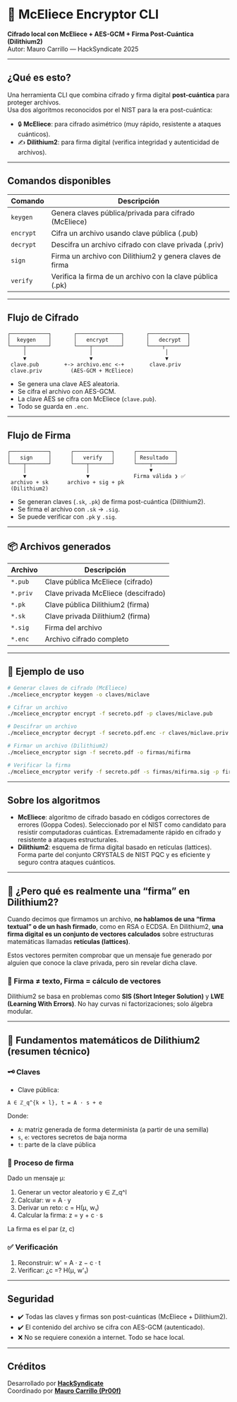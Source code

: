 
# 🔐 McEliece Encryptor CLI

**Cifrado local con McEliece + AES-GCM + Firma Post-Cuántica (Dilithium2)**  
Autor: Mauro Carrillo — HackSyndicate 2025

---

## ¿Qué es esto?

Una herramienta CLI que combina cifrado y firma digital **post-cuántica** para proteger archivos.  
Usa dos algoritmos reconocidos por el NIST para la era post-cuántica:

- 🔒 **McEliece**: para cifrado asimétrico (muy rápido, resistente a ataques cuánticos).
- ✍️ **Dilithium2**: para firma digital (verifica integridad y autenticidad de archivos).

---

## Comandos disponibles

| Comando    | Descripción |
|------------|-------------|
| `keygen`   | Genera claves pública/privada para cifrado (McEliece) |
| `encrypt`  | Cifra un archivo usando clave pública (.pub) |
| `decrypt`  | Descifra un archivo cifrado con clave privada (.priv) |
| `sign`     | Firma un archivo con Dilithium2 y genera claves de firma |
| `verify`   | Verifica la firma de un archivo con la clave pública (.pk) |

---

## Flujo de Cifrado

```
┌────────────┐       ┌──────────────┐       ┌────────────┐
│  keygen    │       │   encrypt    │       │   decrypt  │
└────┬───────┘       └────┬─────────┘       └────┬───────┘
     │                    │                       │
     ▼                    ▼                       ▼
 clave.pub        +-> archivo.enc <-+        clave.priv
 clave.priv         (AES-GCM + McEliece)
```

- Se genera una clave AES aleatoria.
- Se cifra el archivo con AES-GCM.
- La clave AES se cifra con McEliece (`clave.pub`).
- Todo se guarda en `.enc`.

---

## Flujo de Firma

```
┌────────────┐      ┌────────────┐      ┌────────────┐
│   sign     │      │   verify   │      │ Resultado  │
└────┬───────┘      └────┬───────┘      └────┬───────┘
     │                   │                   ▼
     ▼                   ▼              Firma válida ❯ ✅
 archivo + sk      archivo + sig + pk
 (Dilithium2)
```

- Se generan claves (`.sk`, `.pk`) de firma post-cuántica (Dilithium2).
- Se firma el archivo con `.sk` → `.sig`.
- Se puede verificar con `.pk` y `.sig`.

---

## 📦 Archivos generados

| Archivo         | Descripción |
|------------------|-------------|
| `*.pub`          | Clave pública McEliece (cifrado) |
| `*.priv`         | Clave privada McEliece (descifrado) |
| `*.pk`           | Clave pública Dilithium2 (firma) |
| `*.sk`           | Clave privada Dilithium2 (firma) |
| `*.sig`          | Firma del archivo |
| `*.enc`          | Archivo cifrado completo |

---

## 🚀 Ejemplo de uso

```bash
# Generar claves de cifrado (McEliece)
./mceliece_encryptor keygen -o claves/miclave

# Cifrar un archivo
./mceliece_encryptor encrypt -f secreto.pdf -p claves/miclave.pub

# Descifrar un archivo
./mceliece_encryptor decrypt -f secreto.pdf.enc -r claves/miclave.priv

# Firmar un archivo (Dilithium2)
./mceliece_encryptor sign -f secreto.pdf -o firmas/mifirma

# Verificar la firma
./mceliece_encryptor verify -f secreto.pdf -s firmas/mifirma.sig -p firmas/mifirma.pk
```

---

## Sobre los algoritmos

- **McEliece**: algoritmo de cifrado basado en códigos correctores de errores (Goppa Codes). Seleccionado por el NIST como candidato para resistir computadoras cuánticas. Extremadamente rápido en cifrado y resistente a ataques estructurales.
- **Dilithium2**: esquema de firma digital basado en retículas (lattices). Forma parte del conjunto CRYSTALS de NIST PQC y es eficiente y seguro contra ataques cuánticos.

---

## 🧮 ¿Pero qué es realmente una “firma” en Dilithium2?

Cuando decimos que firmamos un archivo, **no hablamos de una “firma textual” o de un hash firmado**, como en RSA o ECDSA. En Dilithium2, **una firma digital es un conjunto de vectores calculados** sobre estructuras matemáticas llamadas **retículas (lattices)**.

Estos vectores permiten comprobar que un mensaje fue generado por alguien que conoce la clave privada, pero sin revelar dicha clave.

### 🔐 Firma ≠ texto, Firma = cálculo de vectores

Dilithium2 se basa en problemas como **SIS (Short Integer Solution)** y **LWE (Learning With Errors)**. No hay curvas ni factorizaciones; solo álgebra modular.

---

## 📐 Fundamentos matemáticos de Dilithium2 (resumen técnico)

### 🗝️ Claves

- Clave pública:

```
A ∈ ℤ_q^{k × l}, t = A · s + e
```

Donde:
- `A`: matriz generada de forma determinista (a partir de una semilla)
- `s`, `e`: vectores secretos de baja norma
- `t`: parte de la clave pública

### 📝 Proceso de firma

Dado un mensaje µ:

1. Generar un vector aleatorio y ∈ ℤ_q^l
2. Calcular: w = A · y
3. Derivar un reto: c = H(µ, w₁)
4. Calcular la firma: z = y + c · s

La firma es el par (z, c)

### ✅ Verificación

1. Reconstruir: w' = A · z − c · t
2. Verificar: ¿c =? H(µ, w'₁)

---

## Seguridad

- ✔️ Todas las claves y firmas son post-cuánticas (McEliece + Dilithium2).
- ✔️ El contenido del archivo se cifra con AES-GCM (autenticado).
- ❌ No se requiere conexión a internet. Todo se hace local.

---

## Créditos

Desarrollado por [**HackSyndicate**](https://www.hacksyndicate.xyz)  
Coordinado por [**Mauro Carrillo (Pr00f)**](https://www.linkedin.com/in/mauro-carrillo-7a326a208)
